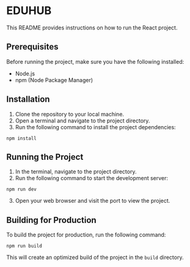 # EDUHUB

This README provides instructions on how to run the React project.

## Prerequisites
Before running the project, make sure you have the following installed:
- Node.js
- npm (Node Package Manager)

## Installation
1. Clone the repository to your local machine.
2. Open a terminal and navigate to the project directory.
3. Run the following command to install the project dependencies:
  ```
  npm install
  ```

## Running the Project
1. In the terminal, navigate to the project directory.
2. Run the following command to start the development server:
  ```
  npm run dev
  ```
3. Open your web browser and visit the port to view the project.

## Building for Production
To build the project for production, run the following command:
```
npm run build
```
This will create an optimized build of the project in the `build` directory.
